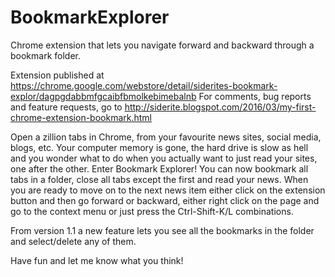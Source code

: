# BookmarkExplorer
Chrome extension that lets you navigate forward and backward through a bookmark folder.

Extension published at https://chrome.google.com/webstore/detail/siderites-bookmark-explor/dagpgdabbmfgcaibfbmolkebimebalnb
For comments, bug reports and feature requests, go to http://siderite.blogspot.com/2016/03/my-first-chrome-extension-bookmark.html

Open a zillion tabs in Chrome, from your favourite news sites, social media, blogs, etc. Your computer memory is gone, the hard drive is slow as hell and you wonder what to do when you actually want to just read your sites, one after the other. Enter Bookmark Explorer! You can now bookmark all tabs in a folder, close all tabs except the first and read your news. When you are ready to move on to the next news item either click on the extension button and then go forward or backward, either right click on the page and go to the context menu or just press the Ctrl-Shift-K/L combinations.

From version 1.1 a new feature lets you see all the bookmarks in the folder and select/delete any of them.

Have fun and let me know what you think!
